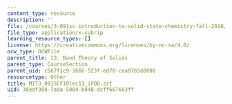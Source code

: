 ```yaml
---
content_type: resource
description: ''
file: /courses/3-091sc-introduction-to-solid-state-chemistry-fall-2010/38edf3087ada5084b848dcff667603ff_MIT3_091SCF10lec13_iPOD.vtt
file_type: application/x-subrip
learning_resource_types: []
license: https://creativecommons.org/licenses/by-nc-sa/4.0/
ocw_type: OCWFile
parent_title: 13. Band Theory of Solids
parent_type: CourseSection
parent_uid: c567f1c9-3666-523f-ed70-cea0765d0080
resourcetype: Other
title: MIT3_091SCF10lec13_iPOD.srt
uid: 38edf308-7ada-5084-b848-dcff667603ff
---
```

